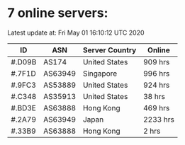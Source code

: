 # 7 online servers:

Latest update at: Fri May 01 16:10:12 UTC 2020

| ID | ASN | Server Country | Online |
| -- | --- | -------------- | ------ |
| #.D09B | AS174 | United States | 909 hrs |
| #.7F1D | AS63949 | Singapore | 996 hrs |
| #.9FC3 | AS53889 | United States | 924 hrs |
| #.C348 | AS35913 | United States | 38 hrs |
| #.BD3E | AS63888 | Hong Kong | 469 hrs |
| #.2A79 | AS63949 | Japan | 2233 hrs |
| #.33B9 | AS63888 | Hong Kong | 2 hrs |

